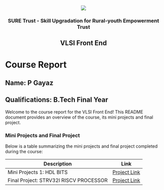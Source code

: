 <!-- PROJECT LOGO -->
<br />

<div align="center">
   <img src='https://user-images.githubusercontent.com/73131499/166115643-d3187f47-d38f-41b2-ae42-5ecbbc60de14.png' />


<h3 align="center">SURE Trust - Skill Upgradation for Rural-youth Empowerment Trust</h3>
  <h2>VLSI Front End</h2>
</div>

# Course Report

## Name: P Gayaz

## Qualifications: B.Tech Final Year

Welcome to the course report for the VLSI Front End! This README document provides an overview of the course, its mini projects and final project.

### Mini Projects and Final Project

Below is a table summarizing the mini projects and final project completed during the course:

| Description                               | Link                                    |
|-------------------------------------------|-----------------------------------------|
| Mini Projects 1: HDL BITS     | [Project Link](https://github.com/sure-trust/G16_VLSI/tree/main/Mini%20Projects/GAYAZ)                    |      |
| Final Project: STRV32I RISCV PROCESSOR     | [Project Link](https://github.com/sure-trust/G16_VLSI/tree/main/Final%20Capstone%20Project/GAYAZ)                       |   
